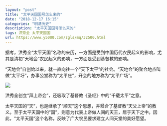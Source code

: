 ```yaml
---
layout: "post"
title: "太平天国国号怎么来的"
date: "2018-12-17 16:15"
categories: "明清历史"
description: "太平天国国号怎么来的"
tags: 洪秀全 太平天国国
url: https://www.y5000.com/zgls/mq/32500.html
---
```






据考，洪秀全“太平天国”名称的来历，一方面是受到中国历代农民起义的影响，尤其是清初“天地会”农民起义的影响，一方面是受到基督教的影响。

“天地会”自创始以来，就一直向往一个“天下太平”的社会。“天地会”的聚会地点叫做“太平圩”，办事公堂称为“太平庄”，开会的地方称为“太平广场”。

![](https://img.y5000.com/uploads/allimg/180906/8-1PZ6094011V5.jpg)

洪秀全创立“拜上帝会”，还吸取了基督教《圣经》中的“千载太平”之意。

太平天国的“天”，也是继承了“顺天”这个思想，并糅合了基督教“天父上帝”的教义。至于太平天国中的“国”，则意为代表上帝做人间的天王，居于天下之中。因此，“太平天国”这个名称，反映了广大农民要求建立人间天堂的美好愿望。
